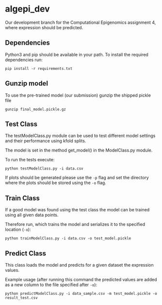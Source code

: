 # algepi_dev

Our development branch for the Computational Epigenomics assignment 4, where expression should be predicted.


## Dependencies

Python3 and pip should be available in your path.
To install the required dependencies run:

```
pip install -r requirements.txt
```

## Gunzip model

To use the pre-trained model (our submission) gunzip the shipped pickle file

```
gunzip final_model.pickle.gz
```


## Test Class

The testModelClass.py module can be used to test different model settings and their performance using kfold splits.

The model is set in the method get_model() in the ModelClass.py module.

To run the tests execute:

```
python testModelClass.py -i data.csv
```

If plots should be generated please use the `-p` flag and set the directory where the plots should be stored using the `-o` flag.

## Train Class

If a good model was found using the test class the model can be trained using all given data points.

Therefore run, which trains the model and serializes it to the specified location (`-o`):

```
python trainModelClass.py -i data.csv -o test_model.pickle
```

## Predict Class

This class loads the model and predicts for a given dataset the expression values.

Example usage (after running this command the predicted values are added as a new column to the file specified after `-o`):

```
python predictModelClass.py -i data_sample.csv -m test_model.pickle -o result_test.csv
```
